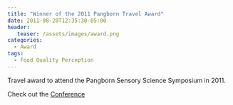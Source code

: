 ```yaml
---
title: "Winner of the 2011 Pangborn Travel Award"
date: 2011-08-20T12:35:30-05:00
header:
   teaser: /assets/images/award.png
categories:
  - Award
tags:
  - Food Quality Perception
---
```


Travel award to attend the Pangborn Sensory Science Symposium in 2011.



Check out the [Conference][URL] 

[URL]: http://www.pangbornsymposium.com/


